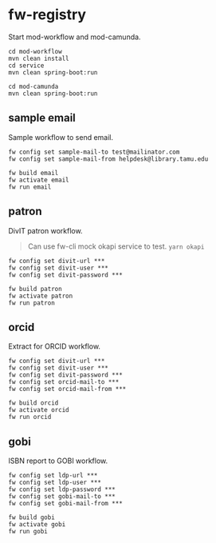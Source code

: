# fw-registry

Start mod-workflow and mod-camunda.

```
cd mod-workflow
mvn clean install
cd service
mvn clean spring-boot:run
```

```
cd mod-camunda
mvn clean spring-boot:run
```

## sample email

Sample workflow to send email.

```
fw config set sample-mail-to test@mailinator.com
fw config set sample-mail-from helpdesk@library.tamu.edu
```

```
fw build email
fw activate email
fw run email
```

## patron

DivIT patron workflow.

> Can use fw-cli mock okapi service to test. `yarn okapi`

```
fw config set divit-url ***
fw config set divit-user ***
fw config set divit-password ***
```

```
fw build patron
fw activate patron
fw run patron
```

## orcid

Extract for ORCID workflow.

```
fw config set divit-url ***
fw config set divit-user ***
fw config set divit-password ***
fw config set orcid-mail-to ***
fw config set orcid-mail-from ***
```

```
fw build orcid
fw activate orcid
fw run orcid
```

## gobi

ISBN report to GOBI workflow.

```
fw config set ldp-url ***
fw config set ldp-user ***
fw config set ldp-password ***
fw config set gobi-mail-to ***
fw config set gobi-mail-from ***
```

```
fw build gobi
fw activate gobi
fw run gobi
```
